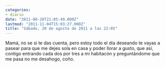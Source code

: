 ```yaml
---
categories:
- diario
date: "2011-08-20T21:05:49.000Z"
lastmod: "2011-11-04T15:03:27.000Z"
title: "Sábado, 20 de agosto de 2011 a las 22:05"
---
```


Mamá, no se si te das cuenta, pero estoy todo el dí­a deseando te vayas a pasear para que me dejes sola en casa y poder llorar a gusto, que así­, contigo entrando cada dos por tres a mi habitacón y preguntándome que me pasa no me desahogo, coño.